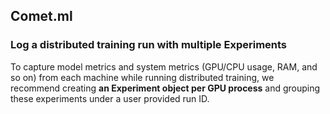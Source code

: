 ## Comet.ml

### Log a distributed training run with multiple Experiments

To capture model metrics and system metrics (GPU/CPU usage, RAM, and so on) from each machine while running distributed training, we recommend creating **an Experiment object per GPU process** and grouping these experiments under a user provided run ID.
